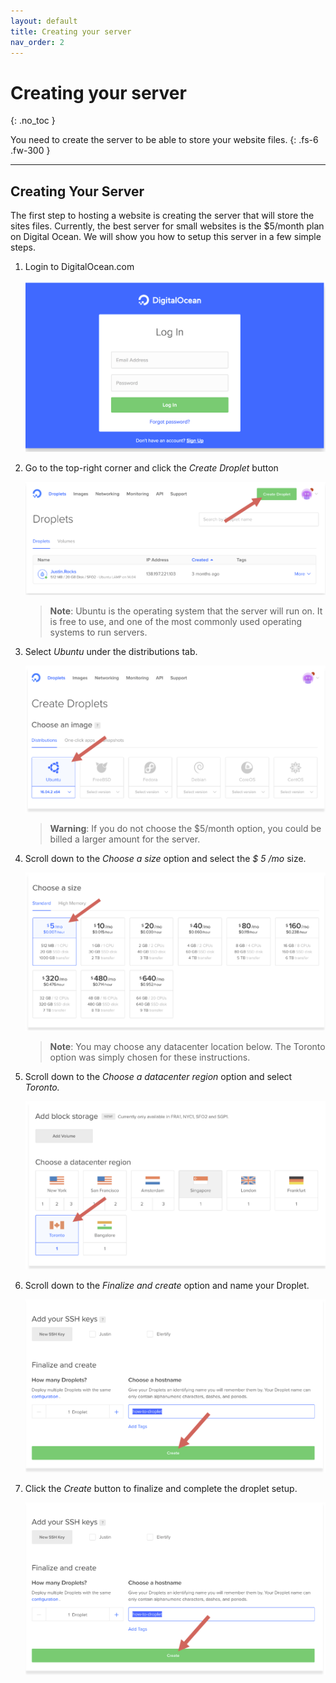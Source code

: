 ```yaml
---
layout: default
title: Creating your server
nav_order: 2
---
```


# Creating your server
{: .no_toc }

You need to create the server to be able to store your website files. 
{: .fs-6 .fw-300 }


---

## Creating Your Server

The first step to hosting a website is creating the server that will store the sites files.
Currently, the best server for small websites is the $5/month plan on Digital Ocean.
We will show you how to setup this server in a few simple steps.


1. Login to DigitalOcean.com

    ![Login DO](https://github.com/SammyJLee/Documentation/blob/gh-pages/assets/images/DO-Login.PNG?raw=true "Login Screen")

2. Go to the top-right corner and click the *Create Droplet* button

    ![Create Droplet](https://github.com/SammyJLee/Documentation/blob/gh-pages/assets/images/DO-Create-Droplet.PNG?raw=true "Create   Droplet")

    > **Note**: Ubuntu is the operating system that the server will run on. It is free to use,
and one of the most commonly used operating systems to run servers.

3. Select _Ubuntu_ under the distributions tab.

    ![Choose Ubuntu](https://github.com/SammyJLee/Documentation/blob/gh-pages/assets/images/DO-Choose-Ubuntu-Dpoplet.PNG?raw=true)

    > **Warning**: If you do not choose the $5/month option, you could be billed a larger
amount for the server.

4. Scroll down to the _Choose a size_ option and select the _$ 5 /mo_ size.

     ![Choose Size](https://github.com/SammyJLee/Documentation/blob/gh-pages/assets/images/DO-Choose-Size.PNG?raw=true)


    > **Note**: You may choose any datacenter location below. The Toronto option was
simply chosen for these instructions.

5. Scroll down to the *Choose a datacenter region* option and select _Toronto._

    ![Choose Region](https://github.com/SammyJLee/Documentation/blob/gh-pages/assets/images/DO-Choose-Size-Select-Toronto.PNG?raw=true)

6. Scroll down to the *Finalize and create* option and name your Droplet.
    
    ![Finalize](https://github.com/SammyJLee/Documentation/blob/gh-pages/assets/images/DO-Finalize-Droplet.PNG?raw=true)


7. Click the *Create* button to finalize and complete the droplet setup.

   ![Choose Region](https://github.com/SammyJLee/Documentation/blob/gh-pages/assets/images/DO-Finalize-Droplet.PNG?raw=true)
